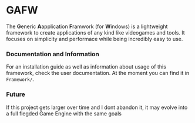 # GAFW
The **G**eneric **A**application **F**ramwork (for **W**indows) is a lightweight framework to create applications of 
any kind like videogames and tools. It focuses on simplicity and performace while being incredibly easy to use.

### Documentation and Information
For an installation guide as well as information about usage of this framework, check the user documentation.
At the moment you can find it in `Framework/`.

### Future
If this project gets larger over time and I dont abandon it, it may evolve into a full flegded Game Engine with
the same goals